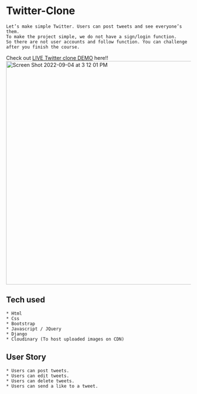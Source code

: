 # Twitter-Clone
```
Let’s make simple Twitter. Users can post tweets and see everyone’s them.
To make the project simple, we do not have a sign/login function.
So there are not user accounts and follow function. You can challenge after you finish the course.
```
Check out [LIVE Twitter clone DEMO](https://twitter-asifiwe.herokuapp.com/) here!!
<img width="609" alt="Screen Shot 2022-09-04 at 3 12 01 PM" src="https://user-images.githubusercontent.com/110191517/188331786-923ed890-b572-4cb9-b8f7-4f3573d3955f.png">




## Tech used
```
* Html
* Css
* Bootstrap
* Javascript / JQuery
* Django
* Cloudinary (To host uploaded images on CDN)
```
## User Story
```
* Users can post tweets.
* Users can edit tweets.
* Users can delete tweets.
* Users can send a like to a tweet.
```
